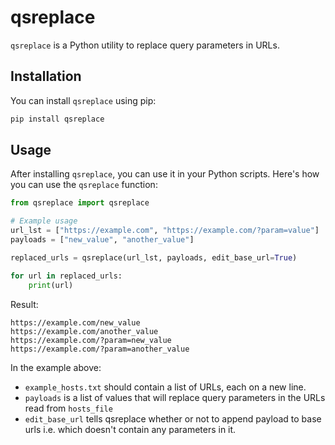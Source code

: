 # qsreplace

`qsreplace` is a Python utility to replace query parameters in URLs.

## Installation

You can install `qsreplace` using pip:

```bash
pip install qsreplace
```

## Usage

After installing `qsreplace`, you can use it in your Python scripts. Here's how you can use the `qsreplace` function:

```python
from qsreplace import qsreplace

# Example usage
url_lst = ["https://example.com", "https://example.com/?param=value"]
payloads = ["new_value", "another_value"]

replaced_urls = qsreplace(url_lst, payloads, edit_base_url=True)

for url in replaced_urls:
    print(url)
```

Result:

```
https://example.com/new_value
https://example.com/another_value
https://example.com/?param=new_value
https://example.com/?param=another_value
```

In the example above:
- `example_hosts.txt` should contain a list of URLs, each on a new line.
- `payloads` is a list of values that will replace query parameters in the URLs read from `hosts_file`
- `edit_base_url` tells qsreplace whether or not to append payload to base urls i.e. which doesn't contain any parameters in it.


